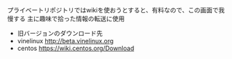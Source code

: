 プライベートリポジトリではwikiを使おうとすると、有料なので、この画面で我慢する
主に趣味で拾った情報の転送に使用

- 旧バージョンのダウンロード先
- vinelinux
http://beta.vinelinux.org
- centos
https://wiki.centos.org/Download
